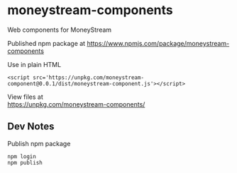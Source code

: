 # moneystream-components
Web components for MoneyStream

Published npm package at https://www.npmjs.com/package/moneystream-components

Use in plain HTML
```
<script src='https://unpkg.com/moneystream-component@0.0.1/dist/moneystream-component.js'></script>
```

View files at  
https://unpkg.com/moneystream-components/


## Dev Notes
Publish npm package
```
npm login
npm publish
```
